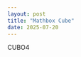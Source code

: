 ```yaml
---
layout: post
title: "Mathbox Cube"
date: 2025-07-20
---
```

CUBO4

 <script>
      var mathbox = MathBox.mathBox({
        plugins: ["core", "controls", "cursor", "mathbox"],
        controls: {
          // Orbit controls, i.e. Euler angles, with gimbal lock
          klass: THREE.OrbitControls,

          // Trackball controls, i.e. Free quaternion rotation
          //klass: THREE.TrackballControls,
        },
      });
      if (mathbox.fallback) throw "WebGL not supported";

      var three = mathbox.three;
      three.renderer.setClearColor(new THREE.Color(0xffffff), 1.0);
  
      var camera =
      mathbox
      .camera({
        proxy: true,
        position: [0, 0, 3],
      });

          // 2D cartesian
    var view =
      mathbox
      .cartesian({
        range: [[-2, 2], [-1, 1], [-1, 1]],
        scale: [2, 1, 1],
      });

    // Axes + grid
    view
      .axis({
        axis: 1,
        width: 3,
      })
      .axis({
        axis: 2,
        width: 3,
      })
      .grid({
        width: 2,
        divideX: 20,
        divideY: 10,
      });

      // Make axes black
    mathbox.select('axis').set('color', 'black');

      // Calibrate focus distance for units
    mathbox.set('focus', 3);

  /*
      // Add some data
    var data =
      view
      .interval({
        expr: function (emit, x, i, t) {
          emit(x, Math.sin(x + t));
        },
        width: 64,
        channels: 2,
      });

    // Draw a curve
    var curve =
      view
      .line({
        width: 5,
        color: '#3090FF',
      });

      var points =
  view.point({
    size: 8,
    color: '#3090FF',
  });
*/

    var data1 =
      view
      .interval({
        expr: function (emit, x, i, t) {
          emit(x, Math.sin(x + t));
        },
        width: 2,
        channels: 2,
      });

      var points1 =
  view.point({
    size: 8,
    color: '#50A000',
  });

      var data2 =
      view
      .interval({
        expr: function (emit, x, i, t) {
         const phi = x * 2 * Math.PI;
          emit(Math.cos(t+phi), Math.sin(t+phi), 0);
        },
        width: 64,
        channels: 3,
      });

      var points2 =
  view.point({
    size: 8,
    color: '#50A000',
  });

        var data4 =
      view
      .interval({
        expr: function (emit, x, i, t) {
         const phi = x * 2 * Math.PI;
         const theta = Math.PI/4;
          emit(Math.sin(theta)*Math.cos(t+phi), Math.sin(theta)*Math.sin(t+phi), Math.cos(theta));
        },
        width: 64,
        channels: 3,
      });

      var points4 =
  view.point({
    size: 8,
    color: '#50A000',
  });

          var data5 =
      view
      .area({
        expr: function (emit, u, v, i, j, t) {
          const theta = u * Math.PI;       // [0, π]
          const phi = v * 2 * Math.PI;     // [0, 2π]
          const r = 1;

          const x = r * Math.sin(theta) * Math.cos(phi+t);
          const y = r * Math.sin(theta) * Math.sin(phi+t);
          const z = r * Math.cos(theta);
          emit(x, y, z);
        },
        width: 32,
        height: 16,
        channels: 3,
      });

      var points5 =
  view.point({
    size: 8,
    color: #50A000,
  });

        var data3 =
      view
      .interval({
        expr: function (emit, x, i, t) {
          emit(0, 0, Math.sin(t));
        },
        width: 1,
        channels: 3,
      });

      var points3 =
  view.point({
    size: 8,
    color: '#50A000',
  });
  
  /*
      var vector =
  view.interval({
    expr: function (emit, x, i, t) {
      emit(x, 0);
      emit(x, -Math.sin(x + t));
    },
    width: 64,
    channels: 2,
    items: 2,
  })
  .vector({
    end: true,
    width: 5,
    color: '#50A000',
  });
*/

       var scale =
  view.scale({
    divide: 10,
  });

      var ticks =
  view.ticks({
    width: 5,
    size: 15,
    color: 'black',
  });

      var format =
  view.format({
    digits: 2,
    weight: 'bold',
  });

      var labels =
  view.label({
    color: 'red',
    zIndex: 1,
  });

</script>
